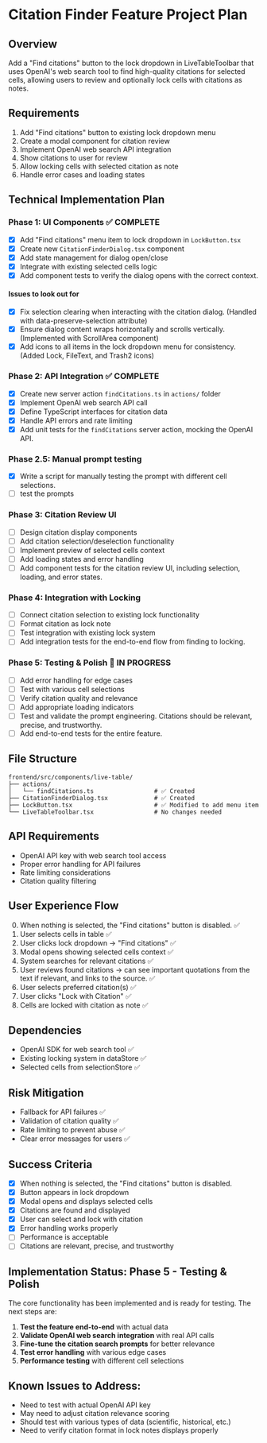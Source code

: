 # Citation Finder Feature Project Plan

## Overview
Add a "Find citations" button to the lock dropdown in LiveTableToolbar that uses OpenAI's web search tool to find high-quality citations for selected cells, allowing users to review and optionally lock cells with citations as notes.

## Requirements
1. Add "Find citations" button to existing lock dropdown menu
2. Create a modal component for citation review
3. Implement OpenAI web search API integration
4. Show citations to user for review
5. Allow locking cells with selected citation as note
6. Handle error cases and loading states

## Technical Implementation Plan

### Phase 1: UI Components ✅ COMPLETE
- [x] Add "Find citations" menu item to lock dropdown in `LockButton.tsx`
- [x] Create new `CitationFinderDialog.tsx` component
- [x] Add state management for dialog open/close
- [x] Integrate with existing selected cells logic
- [x] Add component tests to verify the dialog opens with the correct context.

#### Issues to look out for
- [x] Fix selection clearing when interacting with the citation dialog. (Handled with data-preserve-selection attribute)
- [x] Ensure dialog content wraps horizontally and scrolls vertically. (Implemented with ScrollArea component)
- [x] Add icons to all items in the lock dropdown menu for consistency. (Added Lock, FileText, and Trash2 icons)

### Phase 2: API Integration ✅ COMPLETE
- [x] Create new server action `findCitations.ts` in `actions/` folder
- [x] Implement OpenAI web search API call
- [x] Define TypeScript interfaces for citation data
- [x] Handle API errors and rate limiting
- [x] Add unit tests for the `findCitations` server action, mocking the OpenAI
  API.

### Phase 2.5: Manual prompt testing
- [x] Write a script for manually testing the prompt with different cell
  selections.
- [ ] test the prompts

### Phase 3: Citation Review UI
- [ ] Design citation display components
- [ ] Add citation selection/deselection functionality
- [ ] Implement preview of selected cells context
- [ ] Add loading states and error handling
- [ ] Add component tests for the citation review UI, including selection, loading, and error states.

### Phase 4: Integration with Locking
- [ ] Connect citation selection to existing lock functionality
- [ ] Format citation as lock note
- [ ] Test integration with existing lock system
- [ ] Add integration tests for the end-to-end flow from finding to locking.

### Phase 5: Testing & Polish 🚧 IN PROGRESS
- [ ] Add error handling for edge cases
- [ ] Test with various cell selections
- [ ] Verify citation quality and relevance
- [ ] Add appropriate loading indicators
- [ ] Test and validate the prompt engineering. Citations should be relevant,
  precise, and trustworthy.
- [ ] Add end-to-end tests for the entire feature.

## File Structure
```
frontend/src/components/live-table/
├── actions/
│   └── findCitations.ts                 # ✅ Created
├── CitationFinderDialog.tsx             # ✅ Created
├── LockButton.tsx                       # ✅ Modified to add menu item
└── LiveTableToolbar.tsx                 # No changes needed
```

## API Requirements
- OpenAI API key with web search tool access
- Proper error handling for API failures
- Rate limiting considerations
- Citation quality filtering

## User Experience Flow
0. When nothing is selected, the "Find citations" button is disabled. ✅
1. User selects cells in table ✅
2. User clicks lock dropdown → "Find citations" ✅
3. Modal opens showing selected cells context ✅
4. System searches for relevant citations ✅
5. User reviews found citations -> can see important quotations from the text if
   relevant, and links to the source. ✅
6. User selects preferred citation(s) ✅
7. User clicks "Lock with Citation" ✅
8. Cells are locked with citation as note ✅

## Dependencies
- OpenAI SDK for web search tool ✅
- Existing locking system in dataStore ✅
- Selected cells from selectionStore ✅

## Risk Mitigation
- Fallback for API failures ✅
- Validation of citation quality ✅
- Rate limiting to prevent abuse ✅
- Clear error messages for users ✅

## Success Criteria
- [x] When nothing is selected, the "Find citations" button is disabled.
- [x] Button appears in lock dropdown
- [x] Modal opens and displays selected cells
- [x] Citations are found and displayed
- [x] User can select and lock with citation
- [x] Error handling works properly
- [ ] Performance is acceptable
- [ ] Citations are relevant, precise, and trustworthy

## Implementation Status: Phase 5 - Testing & Polish

The core functionality has been implemented and is ready for testing. The next steps are:

1. **Test the feature end-to-end** with actual data
2. **Validate OpenAI web search integration** with real API calls
3. **Fine-tune the citation search prompts** for better relevance
4. **Test error handling** with various edge cases
5. **Performance testing** with different cell selections

## Known Issues to Address:
- Need to test with actual OpenAI API key
- May need to adjust citation relevance scoring
- Should test with various types of data (scientific, historical, etc.)
- Need to verify citation format in lock notes displays properly
